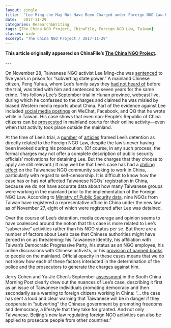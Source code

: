 ```yaml
---
layout: single
title:  "Lee Ming-che May Not Have Been Charged under Foreign NGO Law—But His Case Could Still Have a Chilling Effect"
date:   2017-11-29
categories: Research&Writing
tags: [The China NGO Project, ChinaFile, Foreign NGO Law, Taiwan]
classes: wide
excerpt: "The China NGO Project / 2017-11-29"
---
```


**This article originally appeared on ChinaFile’s [The China NGO Project](http://www.chinafile.com/ngo/analysis/lee-ming-che-may-not-have-been-charged-under-foreign-ngo-law-his-case-could-still-have).**



--- <br>

On November 28, Taiwanese NGO activist Lee Ming-che was [sentenced](https://sg.news.yahoo.com/chinese-court-jails-taiwanese-activist-five-years-subversion-031731509.html) to five years in prison for “subverting state power.” A mainland Chinese citizen, Peng Yuhua, whom Lee’s family says they [had not heard of](https://www.nytimes.com/2017/11/27/world/asia/china-sentences-taiwan-rights-activist.html)
 before the trial, was tried with him and sentenced to seven years for
the same crime. This follows Lee’s September trial in Hunan province,
webcast live, during which he confessed to the charges and claimed he
was misled by biased Western media reports about China. Part of the
evidence against Lee included [social media postings](http://www.bbc.com/zhongwen/trad/chinese-news-41226326)
 on WeChat, Facebook, and QQ that he wrote while in Taiwan. His case
shows that even non-People’s Republic of China citizens can be [prosecuted](https://sentinel.tw/beware-chinese-social-media/) in mainland courts for their online activity—even when that activity took place outside the mainland.

At the time of Lee’s trial, a [number](https://web.archive.org/web/20170912020909/http://time.com/4935503/taiwan-china-activist-lee-ming-che/) of [articles](https://asia.nikkei.com/Politics-Economy/Policy-Politics/Taiwan-activist-pleads-guilty-to-subversion-charges-in-China)
 framed Lee’s detention as directly related to the Foreign NGO Law,
despite the law’s never having been invoked during his prosecution. (Of
course, in any such process, the formal charges may not offer a complete
 description of public security officials’ motivations for detaining
Lee. But the charges that they choose to apply are still relevant.) It
may well be that Lee’s case has had a [chilling effect](https://international.thenewslens.com/article/79701)
 on the Taiwanese NGO community seeking to work in China, particularly
with regard to self-censorship. It is difficult to know how the case has
 or has not affected Taiwanese NGOs’ registration in China, because we
do not have accurate data about how many Taiwanese groups were working
in the mainland prior to the implementation of the Foreign NGO Law.
According to [Ministry of Public Security data](http://ngo.mps.gov.cn/ngo/portal/toInfogs.do?p_type=1),
 nine NGOs from Taiwan have registered a representative office in China
under the new law as of November 27, eight of which were registered
after Lee was detained.

Over the course of Lee’s detention, media coverage and opinion seems
to have coalesced around the notion that this case is more related to
Lee’s “subversive” activities rather than his NGO status per se. But
there are a number of factors about Lee’s case that Chinese authorities
might have zeroed in on as threatening: his Taiwanese identity, his
affiliation with Taiwan’s Democratic Progressive Party, his status as an
 NGO employee, his online discussions with Chinese activists, or his [provision of banned books](https://international.thenewslens.com/article/78398)
 to people on the mainland. Official opacity in these cases means that
we do not know how each of these factors interacted in the determination
 of the police and the prosecutors to generate the charges against him.

Jerry Cohen and Yu-Jie Chen’s September [assessment](http://www.scmp.com/comment/insight-opinion/article/2113665/how-chinas-trial-lee-ming-che-warning-taiwanese-activists) in the South China Morning Post
 clearly drew out the nuances of Lee’s case, describing it first as an
issue of Taiwanese individuals promoting democracy and then secondarily
as a warning to foreign citizens working in China: “&hellip; the case has
sent a loud and clear warning that Taiwanese will be in danger if they
cooperate in “subverting” the Chinese government by promoting freedoms
and democracy, a lifestyle that they take for granted. And not only
Taiwanese. Beijing’s new law regulating foreign NGO activities can also
be applied to prosecute people from other countries.”
